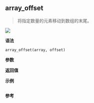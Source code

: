 ## array_offset

> 将指定数量的元素移动到数组的末尾。

![](https://img.shields.io/badge/-Array-blue)

**语法**

`array_offset(array, offset)`

**参数**

**返回值**

**示例**

```js

```

**参考**
